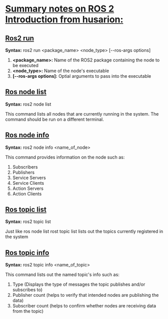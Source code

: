 # <ins>Summary notes on ROS 2 Introduction from husarion:</ins>
## <ins>**Ros2 run**</ins>
**Syntax:** ros2 run <package_name> <node_type> [--ros-args options]

1. **<package_name>:** Name of the ROS2 package containing the node to be executed
2. **<node_type>:** Name of the node's executable
3. **[--ros-args options]:** Optial arguments to pass into the executable

## <ins>**Ros node list**</ins>
**Syntax:** ros2 node list

This command lists all nodes that are currently running in the system.
The command should be run on a different terminal.

## <ins>**Ros node info**</ins>
**Syntax:** ros2 node info <name_of_node>

This command provides information on the node such as:
1. Subscribers
2. Publishers
3. Service Servers
4. Service Clients
5. Action Servers
6. Action Clients

## <ins>**Ros topic list**</ins>
**Syntax:** ros2 topic list

Just like ros node list rost topic list lists out the topics currently registered in the system


## <ins>**Ros topic info**</ins>
**Syntax:** ros2 topic info <name_of_topic>

This command lists out the named topic's info such as:
1. Type (Displays the type of messages the topic publishes and/or subscribes to)
2. Publisher count (helps to verify that intended nodes are publishing the data)
3. Subscriber count (helps to confirm whether nodes are receiving data from the topic)
